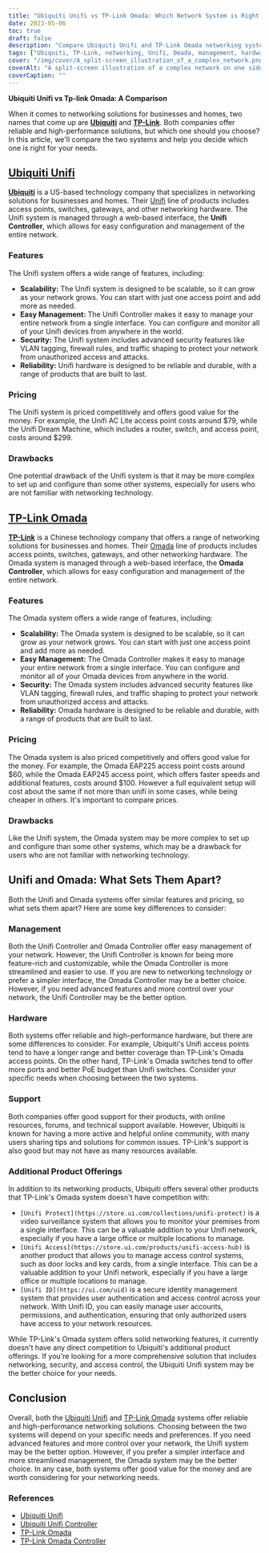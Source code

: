 ```yaml
---
title: "Ubiquiti Unifi vs TP-Link Omada: Which Network System is Right for You?"
date: 2023-05-06
toc: true
draft: false
description: "Compare Ubiquiti Unifi and TP-Link Omada networking systems to choose the right one for your needs."
tags: ["Ubiquiti, TP-Link, networking, Unifi, Omada, management, hardware, support, regulations, features, control, interface, value, reliability, performance"]
cover: "/img/cover/A_split-screen_illustration_of_a_complex_network.png"
coverAlt: "A split-screen illustration of a complex network on one side, with an easy-to-use interface on the other"
coverCaption: ""
---
```

**Ubiquiti Unifi vs Tp-link Omada: A Comparison**

When it comes to networking solutions for businesses and homes, two names that come up are [**Ubiquiti**](https://www.ui.com/) and [**TP-Link**](https://www.tp-link.com/us/omada-sdn/). Both companies offer reliable and high-performance solutions, but which one should you choose? In this article, we'll compare the two systems and help you decide which one is right for your needs.

## [Ubiquiti Unifi](https://www.ui.com/)

[**Ubiquiti**](https://www.ui.com/) is a US-based technology company that specializes in networking solutions for businesses and homes. Their [Unifi](https://amzn.to/42JBzuH) line of products includes access points, switches, gateways, and other networking hardware. The Unifi system is managed through a web-based interface, the **Unifi Controller**, which allows for easy configuration and management of the entire network.

### Features

The Unifi system offers a wide range of features, including:

- **Scalability:** The Unifi system is designed to be scalable, so it can grow as your network grows. You can start with just one access point and add more as needed.
- **Easy Management:** The Unifi Controller makes it easy to manage your entire network from a single interface. You can configure and monitor all of your Unifi devices from anywhere in the world.
- **Security:** The Unifi system includes advanced security features like VLAN tagging, firewall rules, and traffic shaping to protect your network from unauthorized access and attacks.
- **Reliability:** Unifi hardware is designed to be reliable and durable, with a range of products that are built to last.

### Pricing

The Unifi system is priced competitively and offers good value for the money. For example, the Unifi AC Lite access point costs around $79, while the Unifi Dream Machine, which includes a router, switch, and access point, costs around $299.

### Drawbacks

One potential drawback of the Unifi system is that it may be more complex to set up and configure than some other systems, especially for users who are not familiar with networking technology.

## [TP-Link Omada](https://www.tp-link.com/us/omada-sdn/)

[**TP-Link**](https://www.tp-link.com/us/omada-sdn/) is a Chinese technology company that offers a range of networking solutions for businesses and homes. Their [Omada](https://amzn.to/3p5vqKt) line of products includes access points, switches, gateways, and other networking hardware. The Omada system is managed through a web-based interface, the **Omada Controller**, which allows for easy configuration and management of the entire network.

### Features

The Omada system offers a wide range of features, including:

- **Scalability:** The Omada system is designed to be scalable, so it can grow as your network grows. You can start with just one access point and add more as needed.
- **Easy Management:** The Omada Controller makes it easy to manage your entire network from a single interface. You can configure and monitor all of your Omada devices from anywhere in the world.
- **Security:** The Omada system includes advanced security features like VLAN tagging, firewall rules, and traffic shaping to protect your network from unauthorized access and attacks.
- **Reliability:** Omada hardware is designed to be reliable and durable, with a range of products that are built to last.

### Pricing

The Omada system is also priced competitively and offers good value for the money. For example, the Omada EAP225 access point costs around $60, while the Omada EAP245 access point, which offers faster speeds and additional features, costs around $100. However a full equivalent setup will cost about the same if not more than unifi in some cases, while being cheaper in others. It's important to compare prices. 

### Drawbacks

Like the Unifi system, the Omada system may be more complex to set up and configure than some other systems, which may be a drawback for users who are not familiar with networking technology.

## Unifi and Omada: What Sets Them Apart?

Both the Unifi and Omada systems offer similar features and pricing, so what sets them apart? Here are some key differences to consider:

### Management
Both the Unifi Controller and Omada Controller offer easy management of your network. However, the Unifi Controller is known for being more feature-rich and customizable, while the Omada Controller is more streamlined and easier to use. If you are new to networking technology or prefer a simpler interface, the Omada Controller may be a better choice. However, if you need advanced features and more control over your network, the Unifi Controller may be the better option.

### Hardware
Both systems offer reliable and high-performance hardware, but there are some differences to consider. For example, Ubiquiti's Unifi access points tend to have a longer range and better coverage than TP-Link's Omada access points. On the other hand, TP-Link's Omada switches tend to offer more ports and better PoE budget than Unifi switches. Consider your specific needs when choosing between the two systems.

### Support
Both companies offer good support for their products, with online resources, forums, and technical support available. However, Ubiquiti is known for having a more active and helpful online community, with many users sharing tips and solutions for common issues. TP-Link's support is also good but may not have as many resources available.

### Additional Product Offerings
In addition to its networking products, Ubiquiti offers several other products that TP-Link's Omada system doesn't have competition with:

- `[Unifi Protect](https://store.ui.com/collections/unifi-protect)` is a video surveillance system that allows you to monitor your premises from a single interface. This can be a valuable addition to your Unifi network, especially if you have a large office or multiple locations to manage.
- `[Unifi Access](https://store.ui.com/products/unifi-access-hub)` is another product that allows you to manage access control systems, such as door locks and key cards, from a single interface. This can be a valuable addition to your Unifi network, especially if you have a large office or multiple locations to manage.
- `[Unifi ID](https://ui.com/uid)` is a secure identity management system that provides user authentication and access control across your network. With Unifi ID, you can easily manage user accounts, permissions, and authentication, ensuring that only authorized users have access to your network resources.

While TP-Link's Omada system offers solid networking features, it currently doesn't have any direct competition to Ubiquiti's additional product offerings. If you're looking for a more comprehensive solution that includes networking, security, and access control, the Ubiquiti Unifi system may be the better choice for your needs.

## Conclusion
Overall, both the [Ubiquiti Unifi](https://www.ui.com/) and [TP-Link Omada](https://www.tp-link.com/us/omada-sdn/) systems offer reliable and high-performance networking solutions. Choosing between the two systems will depend on your specific needs and preferences. If you need advanced features and more control over your network, the Unifi system may be the better option. However, if you prefer a simpler interface and more streamlined management, the Omada system may be the better choice. In any case, both systems offer good value for the money and are worth considering for your networking needs.

### References
- [Ubiquiti Unifi](https://www.ui.com/products/#default)
- [Ubiquiti Unifi Controller](https://www.ui.com/software/)
- [TP-Link Omada](https://www.tp-link.com/us/omada-sdn/)
- [TP-Link Omada Controller](https://www.tp-link.com/us/business-networking/omada-sdn-controller/omada-software-controller/)
